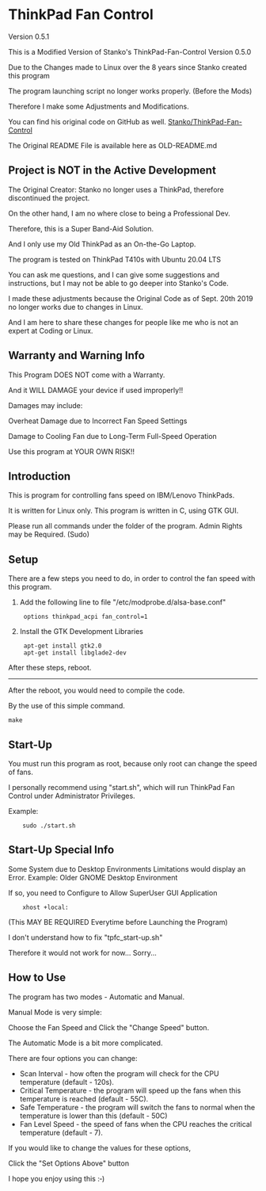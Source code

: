 ThinkPad Fan Control
============================
Version 0.5.1

This is a Modified Version of Stanko's ThinkPad-Fan-Control Version 0.5.0

Due to the Changes made to Linux over the 8 years since Stanko created this program

The program launching script no longer works properly. (Before the Mods)

Therefore I make some Adjustments and Modifications.

You can find his original code on GitHub as well. [Stanko/ThinkPad-Fan-Control](https://github.com/Stanko/ThinkPad-Fan-Control)

The Original README File is available here as OLD-README.md


Project is NOT in the Active Development
---------------------
The Original Creator: Stanko no longer uses a ThinkPad, therefore discontinued the project.

On the other hand, I am no where close to being a Professional Dev.

Therefore, this is a Super Band-Aid Solution.

And I only use my Old ThinkPad as an On-the-Go Laptop.

The program is tested on ThinkPad T410s with Ubuntu 20.04 LTS

You can ask me questions, and I can give some suggestions and instructions, but I may not be able to go deeper into Stanko's Code.

I made these adjustments because the Original Code as of Sept. 20th 2019 no longer works due to changes in Linux.

And I am here to share these changes for people like me who is not an expert at Coding or Linux.

Warranty and Warning Info
---------------------
This Program DOES NOT come with a Warranty.

And it WILL DAMAGE your device if used improperly!!

Damages may include:

Overheat Damage due to Incorrect Fan Speed Settings

Damage to Cooling Fan due to Long-Term Full-Speed Operation


Use this program at YOUR OWN RISK!!

Introduction
---------------------
This is program for controlling fans speed on IBM/Lenovo ThinkPads.

It is written for Linux only. This program is written in C, using GTK GUI.

Please run all commands under the folder of the program. Admin Rights may be Required. (Sudo)

Setup
---------------------
There are a few steps you need to do, in order to control the fan speed with this program.

1. Add the following line to file "/etc/modprobe.d/alsa-base.conf"

        options thinkpad_acpi fan_control=1


2. Install the GTK Development Libraries

        
        apt-get install gtk2.0
        apt-get install libglade2-dev



After these steps, reboot.

---------------------
After the reboot, you would need to compile the code.

By the use of this simple command.

    make


Start-Up
---------------------------------
You must run this program as root, because only root can change the speed of fans.

I personally recommend using "start.sh", which will run ThinkPad Fan Control under Administrator Privileges.

Example:

        sudo ./start.sh
        

Start-Up Special Info
--------------------

Some System due to Desktop Environments Limitations would display an Error. Example: Older GNOME Desktop Environment

If so, you need to Configure to Allow SuperUser GUI Application

        xhost +local:

(This MAY BE REQUIRED Everytime before Launching the Program)

I don't understand how to fix "tpfc_start-up.sh" 

Therefore it would not work for now... Sorry...

How to Use
--------------------
The program has two modes - Automatic and Manual.

Manual Mode is very simple:

Choose the Fan Speed and Click the "Change Speed" button.



The Automatic Mode is a bit more complicated.


There are four options you can change:

* Scan Interval - how often the program will check for the CPU temperature (default - 120s).
* Critical Temperature - the program will speed up the fans when this temperature is reached (default - 55C).
* Safe Temperature - the program will switch the fans to normal when the temperature is lower than this (default - 50C)
* Fan Level Speed - the speed of fans when the CPU reaches the critical temperature (default - 7).
 
If you would like to change the values for these options,

Click the "Set Options Above" button



I hope you enjoy using this :‑)

